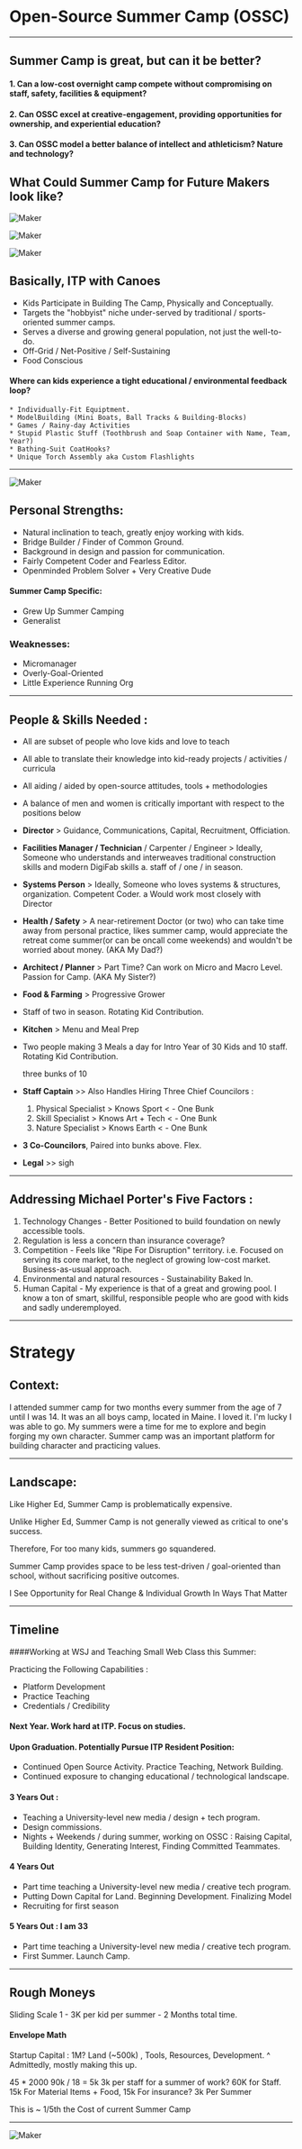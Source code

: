 # Open-Source Summer Camp  (OSSC)
------------------------------------------	

## Summer Camp is great, but can it be better?

#### 1. Can a low-cost overnight camp compete without compromising on staff, safety, facilities & equipment?
#### 2. Can OSSC excel at creative-engagement, providing opportunities for ownership, and experiential education?
#### 3. Can OSSC model a better balance of intellect and athleticism? Nature and technology?

## What Could Summer Camp for Future Makers look like?

![Maker](http://www.jayzehngebot.com/ossc/img/futureMakers1.jpg)

![Maker](http://www.jayzehngebot.com/ossc/img/futureMakers2.jpg)

![Maker](http://www.jayzehngebot.com/ossc/img/futureMakers3.jpg)

## Basically, ITP with Canoes


* Kids Participate in Building The Camp, Physically and Conceptually.
* Targets the "hobbyist" niche under-served by traditional / sports-oriented summer camps.
* Serves a diverse and growing general population, not just the well-to-do.
* Off-Grid / Net-Positive / Self-Sustaining
* Food Conscious

#### Where can kids experience a tight educational / environmental feedback loop?

	* Individually-Fit Equiptment. 
	* ModelBuilding (Mini Boats, Ball Tracks & Building-Blocks)
	* Games / Rainy-day Activities
	* Stupid Plastic Stuff (Toothbrush and Soap Container with Name, Team, Year?)
	* Bathing-Suit CoatHooks?
	* Unique Torch Assembly aka Custom Flashlights
	
------------------------------------------	

![Maker](http://www.jayzehngebot.com/ossc/img/Teaching1.jpg)

## Personal Strengths:

* Natural inclination to teach, greatly enjoy working with kids.
* Bridge Builder / Finder of Common Ground.
* Background in design and passion for communication.
* Fairly Competent Coder and Fearless Editor. 
* Openminded Problem Solver + Very Creative Dude

#### Summer Camp Specific: 
* Grew Up Summer Camping
* Generalist

### Weaknesses:
* Micromanager
* Overly-Goal-Oriented
* Little Experience Running Org

------------------------------------------	

## People & Skills Needed :
* All are subset of people who love kids and love to teach
* All able to translate their knowledge into kid-ready projects / activities / curricula
* All aiding / aided by open-source attitudes, tools + methodologies
* A balance of men and women is critically important with respect to the positions below

* **Director** > Guidance, Communications, Capital, Recruitment, Officiation. 

* **Facilities Manager / Technician** / Carpenter / Engineer > Ideally, Someone who understands and interweaves traditional construction skills and modern DigiFab skills
	a. staff of / one / in season.
	
* **Systems Person** > Ideally, Someone who loves systems & structures, organization. Competent Coder.
	a Would work most closely with Director
	
* **Health / Safety** > A near-retirement Doctor (or two) who can take time away from personal practice,
likes summer camp, would appreciate the retreat come summer(or can be oncall come weekends) and wouldn't be worried about money.
(AKA My Dad?)

* **Architect / Planner** > Part Time? Can work on Micro and Macro Level. Passion for Camp.
(AKA My Sister?)

* **Food & Farming** >  Progressive Grower 
*  Staff of two in season. Rotating Kid Contribution.

* **Kitchen** > Menu and Meal Prep
* Two people making 3 Meals a day for Intro Year of 
  30 Kids and 10 staff. Rotating Kid Contribution.
  
  three bunks of 10 

* **Staff Captain** >> Also Handles Hiring
	Three Chief Councilors : 
	1. Physical Specialist > Knows Sport < - One Bunk
	2. Skill Specialist > Knows Art + Tech  < - One Bunk
	3. Nature Specialist > Knows Earth  < - One Bunk

*  **3 Co-Councilors**, Paired into bunks above. Flex.

* **Legal** >> sigh

------------------------------------------	

## Addressing Michael Porter's Five Factors :

1. Technology Changes - Better Positioned to build foundation on newly accessible tools.
2. Regulation is less a concern than insurance coverage?
3. Competition - Feels like "Ripe For Disruption" territory. i.e. Focused on serving its core market, to the neglect of growing low-cost market. Business-as-usual approach.
4. Environmental and natural resources - Sustainability Baked In.
5. Human Capital - My experience is that of a great and growing pool.
I know a ton of smart, skillful, responsible people who are good with kids and sadly underemployed.

------------------------------------------

#  Strategy

##  Context:
	
I attended summer camp for two months every summer from the age of 7 until I was 14. It was an all boys camp, located in Maine. I loved it. I'm lucky I was able to go. 
My summers were a time for me to explore and begin forging my own character. Summer camp was an important platform for building character and practicing values.

------------------------------------------			
		
##  Landscape: 

Like Higher Ed, Summer Camp is problematically expensive.
			
Unlike Higher Ed, Summer Camp is not generally viewed as critical to one's success.
			
Therefore, For too many kids, summers go squandered.
			
Summer Camp provides space to be less test-driven / goal-oriented than school, without sacrificing positive outcomes. 
			
I See Opportunity for Real Change & Individual Growth In Ways That Matter

---------------------------------------------

## Timeline

####Working at WSJ and Teaching Small Web Class this Summer:
	
Practicing the Following Capabilities :
* Platform Development
* Practice Teaching
* Credentials / Credibility

#### Next Year. Work hard at ITP. Focus on studies. 

#### Upon Graduation. Potentially Pursue ITP Resident Position:
* Continued Open Source Activity. Practice Teaching, Network Building.
* Continued exposure to changing educational / technological landscape. 

#### 3 Years Out : 
* Teaching a University-level new media / design + tech program. 
* Design commissions. 
* Nights + Weekends / during summer, working on OSSC :
Raising Capital, Building Identity, Generating Interest, Finding Committed Teammates.

#### 4 Years Out 
* Part time teaching a University-level new media / creative tech program. 
* Putting Down Capital for Land. Beginning Development. Finalizing Model
* Recruiting for first season

#### 5 Years Out : I am 33
* Part time teaching a University-level new media / creative tech program. 
* First Summer. Launch Camp.

---------------------------------------------

## Rough Moneys

Sliding Scale 1 - 3K per kid per summer - 2 Months total time. 

#### Envelope Math
Startup Capital : 1M? Land (~500k) , Tools, Resources, Development.
^ Admittedly, mostly making this up.

45 * 2000 90k / 18 = 5k 
3k per staff for a summer of work?
60K for Staff. 15k For Material Items + Food, 15k For insurance?
3k Per Summer

This is ~ 1/5th the Cost of current Summer Camp 

---------------------------------------------

  ![Maker](http://www.jayzehngebot.com/ossc/img/CityArts.jpg)












	